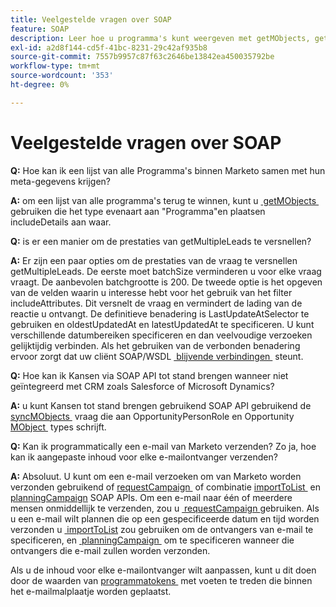 ```yaml
---
title: Veelgestelde vragen over SOAP
feature: SOAP
description: Leer hoe u programma's kunt weergeven met getMObjects, getMultipleLeads kunt optimaliseren, mogelijkheden kunt creëren en persoonlijke e-mails kunt verzenden of plannen via de Marketo SOAP API.
exl-id: a2d8f144-cd5f-41bc-8231-29c42af935b8
source-git-commit: 7557b9957c87f63c2646be13842ea450035792be
workflow-type: tm+mt
source-wordcount: '353'
ht-degree: 0%

---
```


# Veelgestelde vragen over SOAP

**Q:** Hoe kan ik een lijst van alle Programma&#39;s binnen Marketo samen met hun meta-gegevens krijgen?

**A:** om een lijst van alle programma&#39;s terug te winnen, kunt u [&#x200B; getMObjects &#x200B;](./getmobjects.md) gebruiken die het type evenaart aan &quot;Programma&quot;en plaatsen includeDetails aan waar.

**Q:** is er een manier om de prestaties van getMultipleLeads te versnellen?

**A:** Er zijn een paar opties om de prestaties van de vraag te versnellen getMultipleLeads. De eerste moet batchSize verminderen u voor elke vraag vraagt. De aanbevolen batchgrootte is 200. De tweede optie is het opgeven van de velden waarin u interesse hebt voor het gebruik van het filter includeAttributes. Dit versnelt de vraag en vermindert de lading van de reactie u ontvangt. De definitieve benadering is LastUpdateAtSelector te gebruiken en oldestUpdatedAt en latestUpdatedAt te specificeren. U kunt verschillende datumbereiken specificeren en dan veelvoudige verzoeken gelijktijdig verbinden. Als het gebruiken van de verbonden benadering ervoor zorgt dat uw cliënt SOAP/WSDL [&#x200B; blijvende verbindingen &#x200B;](https://www.w3.org/Protocols/rfc2616/rfc2616-sec8.html) steunt.

**Q:** Hoe kan ik Kansen via SOAP API tot stand brengen wanneer niet geïntegreerd met CRM zoals Salesforce of Microsoft Dynamics?

**A:** u kunt Kansen tot stand brengen gebruikend SOAP API gebruikend de [&#x200B; syncMObjects &#x200B;](syncmobjects.md) vraag die aan OpportunityPersonRole en Opportunity [&#x200B; MObject &#x200B;](marketo-objects.md) types schrijft.

**Q:** Kan ik programmatically een e-mail van Marketo verzenden? Zo ja, hoe kan ik aangepaste inhoud voor elke e-mailontvanger verzenden?

**A:** Absoluut. U kunt om een e-mail verzoeken om van Marketo worden verzonden gebruikend of [&#x200B; requestCampaign &#x200B;](requestcampaign.md) of combinatie [&#x200B; importToList &#x200B;](importtolist.md) en [&#x200B; planningCampaign &#x200B;](schedulecampaign.md) SOAP APIs. Om een e-mail naar één of meerdere mensen onmiddellijk te verzenden, zou u [&#x200B; requestCampaign &#x200B;](requestcampaign.md) gebruiken. Als u een e-mail wilt plannen die op een gespecificeerde datum en tijd worden verzonden u [&#x200B; importToList &#x200B;](importtolist.md) zou gebruiken om de ontvangers van e-mail te specificeren, en [&#x200B; planningCampaign &#x200B;](schedulecampaign.md) om te specificeren wanneer die ontvangers die e-mail zullen worden verzonden.

Als u de inhoud voor elke e-mailontvanger wilt aanpassen, kunt u dit doen door de waarden van [&#x200B; programmatokens &#x200B;](../rest-api/tokens.md) met voeten te treden die binnen het e-mailmalplaatje worden geplaatst.
